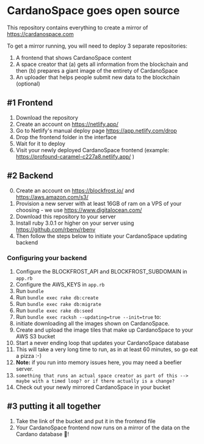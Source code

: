 # CardanoSpace goes open source

This repository contains everything to create a mirror of https://cardanospace.com

To get a mirror running, you will need to deploy 3 separate repositories:
1. A frontend that shows CardanoSpace content
2. A space creator that (a) gets all information from the blockchain and then (b) prepares a giant image of the entirety of CardanoSpace
3. An uploader that helps people submit new data to the blockchain (optional)

## #1 Frontend

1. Download the repository
2. Create an account on https://netlify.app/
3. Go to Netlify's manual deploy page https://app.netlify.com/drop
4. Drop the frontend folder in the interface
5. Wait for it to deploy
6. Visit your newly deployed CardanoSpace frontend (example: https://profound-caramel-c227a8.netlify.app/ )

## #2 Backend

0. Create an account on https://blockfrost.io/ and https://aws.amazon.com/s3/
1. Provision a new server with at least 16GB of ram on a VPS of your choosing - we use https://www.digitalocean.com/
2. Download this repository to your server
3. Install ruby 3.0.1 or higher on your server using https://github.com/rbenv/rbenv
4. Then follow the steps below to initiate your CardanoSpace updating backend

### Configuring your backend
1. Configure the BLOCKFROST_API and BLOCKFROST_SUBDOMAIN in `app.rb`
2. Configure the AWS_KEYS in `app.rb`
3. Run `bundle`
4. Run `bundle exec rake db:create`
5. Run `bundle exec rake db:migrate`
6. Run `bundle exec rake db:seed`
7. Run `bundle exec racksh --updating=true --init=true` to:
  1. initiate downloading all the images shown on CardanoSpace.
  2. Create and upload the image tiles that make up CardanoSpace to your AWS S3 bucket
  3. Start a never ending loop that updates your CardanoSpace database
  4. This will take a very long time to run, as in at least 60 minutes, so go eat a pizza :-)
  5. **Note:** if you run into memory issues here, you may need a beefier server.
8. `something that runs an actual space creator as part of this --> maybe with a timed loop? or if there actually is a change?`
9. Check out your newly mirrored CardanoSpace in your bucket


## #3 putting it all together

1. Take the link of the bucket and put it in the frontend file
2. Your CardanoSpace frontend now runs on a mirror of the data on the Cardano database 🥳!